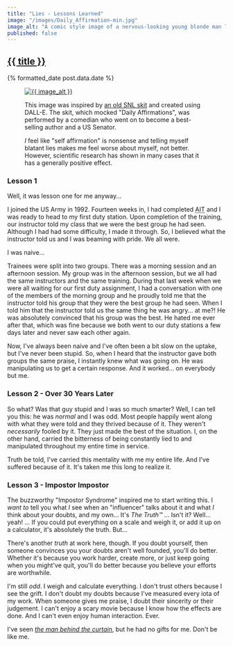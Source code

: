 ```yaml
---
title: "Lies - Lessons Learned"
image: "/images/Daily_Affirmation-min.jpg"
image_alt: "A comic style image of a nervous-looking young blonde man looking at himself in the mirror and reciting his mantra: &quot;I'm good enough, I'm smart enough, and doggone it, people like me!&quot;. The image was created by DALL-E. The misspellings of &quot;doggone it&quot; as &quot;dogdone mt&quot; is also by DALL-E."
published: false
---
```

<h2 class="post__title"><a href="{{ page.url }}">{{ title }}</a></h2>
<div class="post__date">{% formatted_date post.data.date %}</div>

<figure class="post__image">
    <a href="{{ page.url }}"
    ><img
        src="{{ image }}"
        alt="{{ image_alt }}"
        title="{{ image_alt }}"
    ></a>
    <figcaption>
        <p>
            This image was inspired by <a href="https://youtu.be/xNx_gU57gQ4?si=HgjnVIXUI9rOjuqX">an old SNL skit</a> and created using DALL-E. The skit, which mocked "Daily Affirmations", was performed by a comedian who went on to become a best-selling author and a US Senator.
        </p>
        <p>
            <em>I</em> feel like "self affirmation" is nonsense and telling myself blatant lies makes me feel worse about myself, not better. However, scientific research has shown in many cases that it has a generally positive effect.
        </p>
    </figcaption>
</figure>

### Lesson 1

Well, it was lesson one for me anyway...

I joined the US Army in 1992. Fourteen weeks in, I had completed <abbr title="Advanced Individual Training">AIT</abbr> and I was ready to head to my first duty station. Upon completion of the training, our instructor told my class that we were the best group he had seen. Although I had had some difficulty, I made it through. So, I believed what the instructor told us and I was beaming with pride. We all were.

I was naive...

Trainees were split into two groups. There was a morning session and an afternoon session. My group was in the afternoon session, but we all had the same instructors and the same training. During that last week when we were all waiting for our first duty assignment, I had a conversation with one of the members of the morning group and he proudly told me that the instructor told his group that they were the best group he had seen. When I told him that the instructor told us the same thing he was angry... at me?! He was absolutely convinced that his group was the best. He hated me ever after that, which was fine because we both went to our duty stations a few days later and never saw each other again.

Now, I've always been naive and I've often been a bit slow on the uptake, but I've never been stupid. So, when I heard that the instructor gave both groups the same praise, I instantly knew what was going on. He was manipulating us to get a certain response. And it worked... on everybody but me.

### Lesson 2 - Over 30 Years Later

So what? Was that guy stupid and I was so much smarter? Well, I can tell you this: he was _normal_ and I was odd. Most people happily went along with what they were told and they thrived because of it. They weren't _necessarily_ fooled by it. They just made the best of the situation. I, on the other hand, carried the bitterness of being constantly lied to and manipulated throughout my entire time in service.

Truth be told, I've carried this mentality with me my entire life. And I've suffered because of it. It's taken me this long to realize it.

### Lesson 3 - Impostor Impostor

The buzzworthy "Impostor Syndrome" inspired me to start writing this. I _want to_ tell you what _I_ see when an "influencer" talks about it and what _I_ think about your doubts, and my own... It's _The Truth™_ ... Isn't it? Well... yeah! ... If you could put everything on a scale and weigh it, or add it up on a calculator, it's absolutely the truth. But...

There's another _truth_ at work here, though. If you doubt yourself, then someone convinces you your doubts aren't well founded, you'll do better. Whether it's because you work harder, create more, or just keep going when you might've quit, you'll do better because you believe your efforts are worthwhile.

I'm still _odd_. I weigh and calculate everything. I don't trust others because I see the grift. I don't doubt my doubts because I've measured every iota of my work. When someone gives me praise, I doubt their sincerity or their judgement. I can't enjoy a scary movie because I know how the effects are done. And I can't even enjoy human interaction. Ever.

I've seen _[the man behind the curtain](https://youtu.be/-RQxD4Ff7dY?si=mwkM1_PojL8iL0IX)_, but he had no gifts for me. Don't be like me.
